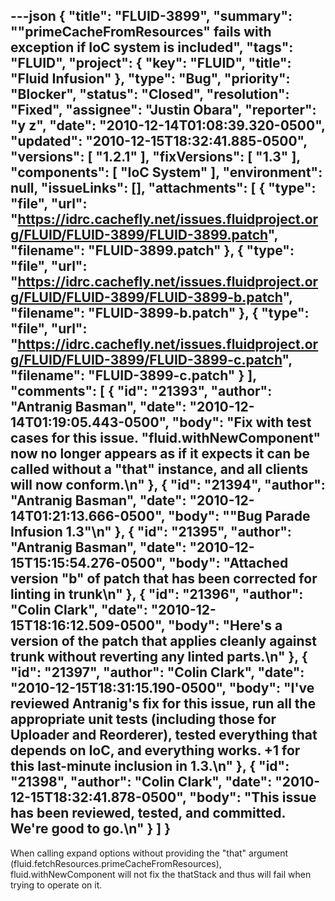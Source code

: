 ---json
{
  "title": "FLUID-3899",
  "summary": "\"primeCacheFromResources\" fails with exception if IoC system is included",
  "tags": "FLUID",
  "project": {
    "key": "FLUID",
    "title": "Fluid Infusion"
  },
  "type": "Bug",
  "priority": "Blocker",
  "status": "Closed",
  "resolution": "Fixed",
  "assignee": "Justin Obara",
  "reporter": "y z",
  "date": "2010-12-14T01:08:39.320-0500",
  "updated": "2010-12-15T18:32:41.885-0500",
  "versions": [
    "1.2.1"
  ],
  "fixVersions": [
    "1.3"
  ],
  "components": [
    "IoC System"
  ],
  "environment": null,
  "issueLinks": [],
  "attachments": [
    {
      "type": "file",
      "url": "https://idrc.cachefly.net/issues.fluidproject.org/FLUID/FLUID-3899/FLUID-3899.patch",
      "filename": "FLUID-3899.patch"
    },
    {
      "type": "file",
      "url": "https://idrc.cachefly.net/issues.fluidproject.org/FLUID/FLUID-3899/FLUID-3899-b.patch",
      "filename": "FLUID-3899-b.patch"
    },
    {
      "type": "file",
      "url": "https://idrc.cachefly.net/issues.fluidproject.org/FLUID/FLUID-3899/FLUID-3899-c.patch",
      "filename": "FLUID-3899-c.patch"
    }
  ],
  "comments": [
    {
      "id": "21393",
      "author": "Antranig Basman",
      "date": "2010-12-14T01:19:05.443-0500",
      "body": "Fix with test cases for this issue. \"fluid.withNewComponent\" now no longer appears as if it expects it can be called without a \"that\" instance, and all clients will now conform.\n"
    },
    {
      "id": "21394",
      "author": "Antranig Basman",
      "date": "2010-12-14T01:21:13.666-0500",
      "body": "\"Bug Parade Infusion 1.3\"\n"
    },
    {
      "id": "21395",
      "author": "Antranig Basman",
      "date": "2010-12-15T15:15:54.276-0500",
      "body": "Attached version \"b\" of patch that has been corrected for linting in trunk\n"
    },
    {
      "id": "21396",
      "author": "Colin Clark",
      "date": "2010-12-15T18:16:12.509-0500",
      "body": "Here's a version of the patch that applies cleanly against trunk without reverting any linted parts.\n"
    },
    {
      "id": "21397",
      "author": "Colin Clark",
      "date": "2010-12-15T18:31:15.190-0500",
      "body": "I've reviewed Antranig's fix for this issue, run all the appropriate unit tests (including those for Uploader and Reorderer), tested everything that depends on IoC, and everything works. +1 for this last-minute inclusion in 1.3.\n"
    },
    {
      "id": "21398",
      "author": "Colin Clark",
      "date": "2010-12-15T18:32:41.878-0500",
      "body": "This issue has been reviewed, tested, and committed. We're good to go.\n"
    }
  ]
}
---
When calling expand options without providing the "that" argument (fluid.fetchResources.primeCacheFromResources), fluid.withNewComponent will not fix the thatStack and thus will fail when trying to operate on it.

        